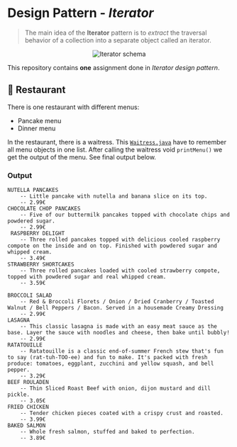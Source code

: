 # Design Pattern - *Iterator*

> The main idea of the **Iterator** pattern is to *extract* the traversal behavior of a collection into a separate object called an iterator.

<p align="center">
<img src="https://i.postimg.cc/N0vczjdD/Screenshot-3.png" alt="Iterator schema">
</p>	

This repository contains **one** assignment done in *Iterator design pattern*.

## 🍴 Restaurant
There is one restaurant with different menus:
- Pancake menu
- Dinner menu

In the restaurant, there is a waitress. This [```Waitress.java```](https://github.com/pajka-js/DP_Iterator/blob/master/src/restaurant/Waitress.java) have to remember all menu objects in one list. After calling the waitress void ```printMenu()``` we get the output of the menu. See final output below.

### Output
```
NUTELLA PANCAKES
	-- Little pancake with nutella and banana slice on its top.
	-- 2.99€
CHOCOLATE CHOP PANCAKES
	-- Five of our buttermilk pancakes topped with chocolate chips and powdered sugar.
	-- 2.99€
 RASPBERRY DELIGHT
	-- Three rolled pancakes topped with delicious cooled raspberry compote on the inside and on top. Finished with powdered sugar and whipped cream.
	-- 3.49€
STRAWBERRY SHORTCAKES
	-- Three rolled pancakes loaded with cooled strawberry compote, topped with powdered sugar and real whipped cream.
	-- 3.59€

BROCCOLI SALAD
	-- Red & Broccoli Florets / Onion / Dried Cranberry / Toasted Walnut / Bell Peppers / Bacon. Served in a housemade Creamy Dressing
	-- 2.99€
LASAGNA
	-- This classic lasagna is made with an easy meat sauce as the base. Layer the sauce with noodles and cheese, then bake until bubbly!
	-- 2.99€
RATATOUILLE
	-- Ratatouille is a classic end-of-summer French stew that's fun to say (rat-tuh-TOO-ee) and fun to make. It's packed with fresh produce: tomatoes, eggplant, zucchini and yellow squash, and bell pepper.
	-- 3.29€
BEEF ROULADEN
	-- Thin Sliced Roast Beef with onion, dijon mustard and dill pickle.
	-- 3.05€
FRIED CHICKEN
	-- Tender chicken pieces coated with a crispy crust and roasted.
	-- 3.99€
BAKED SALMON
	-- Whole fresh salmon, stuffed and baked to perfection.
	-- 3.89€
```
